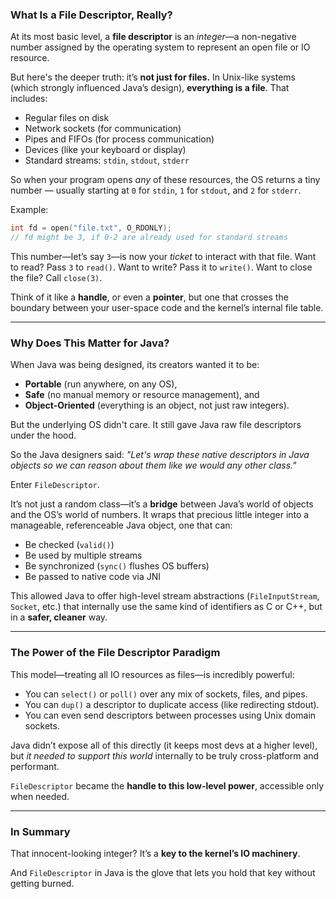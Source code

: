 ### **What Is a File Descriptor, Really?**

At its most basic level, a **file descriptor** is an *integer*—a non-negative number assigned by the operating system to represent an open file or IO resource.

But here's the deeper truth: it’s **not just for files.** In Unix-like systems (which strongly influenced Java’s design), **everything is a file**. That includes:

- Regular files on disk
- Network sockets (for communication)
- Pipes and FIFOs (for process communication)
- Devices (like your keyboard or display)
- Standard streams: `stdin`, `stdout`, `stderr`

So when your program opens *any* of these resources, the OS returns a tiny number — usually starting at `0` for `stdin`, `1` for `stdout`, and `2` for `stderr`.

Example:
```c
int fd = open("file.txt", O_RDONLY);
// fd might be 3, if 0-2 are already used for standard streams
```

This number—let’s say `3`—is now your *ticket* to interact with that file. Want to read? Pass `3` to `read()`. Want to write? Pass it to `write()`. Want to close the file? Call `close(3)`.

Think of it like a **handle**, or even a **pointer**, but one that crosses the boundary between your user-space code and the kernel’s internal file table.

---

### **Why Does This Matter for Java?**

When Java was being designed, its creators wanted it to be:

- **Portable** (run anywhere, on any OS),
- **Safe** (no manual memory or resource management), and
- **Object-Oriented** (everything is an object, not just raw integers).

But the underlying OS didn't care. It still gave Java raw file descriptors under the hood.

So the Java designers said: *"Let's wrap these native descriptors in Java objects so we can reason about them like we would any other class."*

Enter `FileDescriptor`.

It’s not just a random class—it’s a **bridge** between Java’s world of objects and the OS’s world of numbers. It wraps that precious little integer into a manageable, referenceable Java object, one that can:

- Be checked (`valid()`)
- Be used by multiple streams
- Be synchronized (`sync()` flushes OS buffers)
- Be passed to native code via JNI

This allowed Java to offer high-level stream abstractions (`FileInputStream`, `Socket`, etc.) that internally use the same kind of identifiers as C or C++, but in a **safer, cleaner** way.

---

### **The Power of the File Descriptor Paradigm**

This model—treating all IO resources as files—is incredibly powerful:

- You can `select()` or `poll()` over any mix of sockets, files, and pipes.
- You can `dup()` a descriptor to duplicate access (like redirecting stdout).
- You can even send descriptors between processes using Unix domain sockets.

Java didn’t expose all of this directly (it keeps most devs at a higher level), but *it needed to support this world* internally to be truly cross-platform and performant.

`FileDescriptor` became the **handle to this low-level power**, accessible only when needed.

---

### **In Summary**

That innocent-looking integer? It’s a **key to the kernel’s IO machinery**.

And `FileDescriptor` in Java is the glove that lets you hold that key without getting burned.